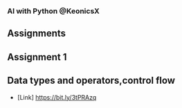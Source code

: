 ### AI with Python @KeonicsX
## Assignments
## Assignment 1
## Data types and operators,control flow
- [Link] https://bit.ly/3tPRAzq


